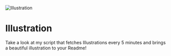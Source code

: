 ![Illustration](https://i.redd.it/06hrwctrhvqb1.jpg?width=100&height=100)

# Illustration
Take a look at my script that fetches Illustrations every 5 minutes and brings a beautiful illustration to your Readme!